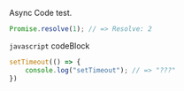 Async Code test.

```js
Promise.resolve(1); // => Resolve: 2
```

`javascript` codeBlock

```javascript
setTimeout(() => {
    console.log("setTimeout"); // => "???"
})
```
